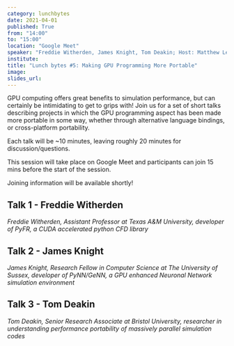 ```yaml
---
category: lunchbytes
date: 2021-04-01
published: True
from: "14:00"
to: "15:00"
location: "Google Meet"
speaker: "Freddie Witherden, James Knight, Tom Deakin; Host: Matthew Leach (RSE Sheffield)"
institute:
title: "Lunch bytes #5: Making GPU Programming More Portable"
image:
slides_url:
---
```


GPU computing offers great benefits to simulation performance, but can certainly be intimidating to get to grips with! Join us for a set of short talks describing projects in which the GPU programming aspect has been made more portable in some way, whether through alternative language bindings, or cross-platform portability.

Each talk will be ~10 minutes, leaving roughly 20 minutes for discussion/questions.

This session will take place on Google Meet and participants can join 15 mins before the start of the session.

Joining information will be available shortly!

## Talk 1 - Freddie Witherden

*Freddie Witherden, Assistant Professor at Texas A&M University, developer of PyFR, a CUDA accelerated python CFD library*


## Talk 2 - James Knight

*James Knight, Research Fellow in Computer Science at The University of Sussex, developer of PyNN/GeNN, a GPU enhanced Neuronal Network simulation environment*


## Talk 3 - Tom Deakin

*Tom Deakin, Senior Research Associate at Bristol University, researcher in understanding performance portability of massively parallel simulation codes*